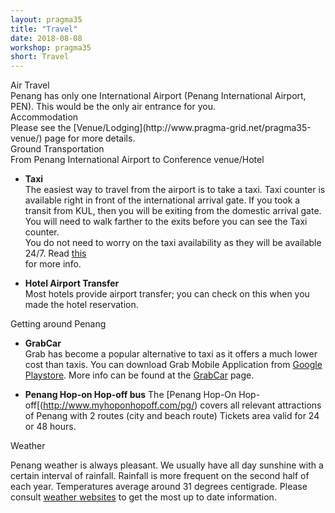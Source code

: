 ```yaml
---
layout: pragma35
title: "Travel"
date: 2018-08-08
workshop: pragma35
short: Travel
---
```


<div class="border35">Air Travel</div>
Penang has only one International Airport (Penang International Airport, PEN). 
This would be the only air entrance for you.

<div class="border35">Accommodation</div>
Please see the [Venue/Lodging](http://www.pragma-grid.net/pragma35-venue/) page for more details.

<div class="border35">Ground Transportation</div>

<div class="subtitle">From Penang International Airport to Conference venue/Hotel</div> 

- **Taxi** <br>
  The easiest way to travel from the airport is to take a taxi. Taxi counter is
  available right in front of the international arrival gate. If you took
  a transit from KUL, then you will be exiting from the domestic arrival gate.
  You will need to walk farther to the exits before you can see the Taxi counter. 
  <br>
  You do not need to worry on the taxi availability as they will be available
  24/7. Read [this](https://www.penangairportonline.com/penang-airport-transportation/)  
  for more info.

- **Hotel Airport Transfer** <br>
  Most hotels provide airport transfer; you can check on this when you made the
  hotel reservation.

<div class="border35">Getting around Penang</div>

- **GrabCar**<br>
Grab has become a popular alternative to taxi as it offers a much lower cost
than taxis. You can download Grab Mobile Application from [Google
Playstore](https://play.google.com/store/apps/details?id=com.grabtaxi.passenger&hl=en).
More info can be found at the [GrabCar](https://www.grab.com/my/car/) page.

- **Penang Hop-on Hop-off bus**
The [Penang Hop-On Hop-off[(http://www.myhoponhopoff.com/pg/) covers all relevant 
attractions of Penang with 2 routes (city and beach route) Tickets area valid for 24 or 48 hours.

<div class="border35">Weather</div>

Penang weather is always pleasant. We usually have all day sunshine with a
certain interval of rainfall. Rainfall is more frequent on the second half of each year. 
Temperatures average around 31 degrees centigrade. Please consult 
[weather websites](https://www.accuweather.com/en/my/penang-international-airport/4078_poi/october-weather/4078_poi)
to get the most up to date information.

